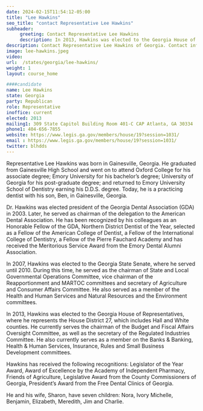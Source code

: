 ```yaml
---
date: 2024-02-15T11:54:12-05:00
title: "Lee Hawkins"
seo_title: "contact Representative Lee Hawkins"
subheader:
     greeting: Contact Representative Lee Hawkins
     description: In 2013, Hawkins was elected to the Georgia House of Representatives, where he represents the House District 27, which includes Hall and White counties. He currently serves the chairman of the Budget and Fiscal Affairs Oversight Committee, as well as the secretary of the Regulated Industries Committee.
description: Contact Representative Lee Hawkins of Georgia. Contact information for Lee Hawkins includes email address, phone number, and mailing address.
image: lee-hawkins.jpeg
video:
url:  /states/georgia/lee-hawkins/
weight: 1
layout: course_home

####candidate
name: Lee Hawkins
state: Georgia
party: Republican
role: Representative
inoffice: current
elected: 2013
mailing1: 309 State Capitol Building Room 401-C CAP Atlanta, GA 30334
phone1: 404-656-7855
website: https://www.legis.ga.gov/members/house/19?session=1031/
email : https://www.legis.ga.gov/members/house/19?session=1031/
twitter: blhdds
---
```


Representative Lee Hawkins was born in Gainesville, Georgia. He graduated from Gainesville High School and went on to attend Oxford College for his associate degree; Emory University for his bachelor’s degree; University of Georgia for his post-graduate degree; and returned to Emory University School of Dentistry earning his D.D.S. degree. Today, he is a practicing dentist with his son, Ben, in Gainesville, Georgia.

Dr. Hawkins was elected president of the Georgia Dental Association (GDA) in 2003. Later, he served as chairman of the delegation to the American Dental Association. He has been recognized by his colleagues as an Honorable Fellow of the GDA, Northern District Dentist of the Year, selected as a Fellow of the American College of Dentist, a Fellow of the International College of Dentistry, a Fellow of the Pierre Fauchard Academy and has received the Meritorious Service Award from the Emory Dental Alumni Association.

In 2007, Hawkins was elected to the Georgia State Senate, where he served until 2010. During this time, he served as the chairman of State and Local Governmental Operations Committee, vice chairman of the Reapportionment and MARTOC committees and secretary of Agriculture and Consumer Affairs Committee. He also served as a member of the Health and Human Services and Natural Resources and the Environment committees.

In 2013, Hawkins was elected to the Georgia House of Representatives, where he represents the House District 27, which includes Hall and White counties. He currently serves the chairman of the Budget and Fiscal Affairs Oversight Committee, as well as the secretary of the Regulated Industries Committee. He also currently serves as a member on the Banks & Banking, Health & Human Services, Insurance, Rules and Small Business Development committees.

Hawkins has received the following recognitions: Legislator of the Year Award, Award of Excellence by the Academy of Independent Pharmacy, Friends of Agriculture, Legislative Award from the County Commissioners of Georgia, President’s Award from the Free Dental Clinics of Georgia.

He and his wife, Sharon, have seven children: Nora, Ivory Michelle, Benjamin, Elizabeth, Meredith, Jim and Charlie.
